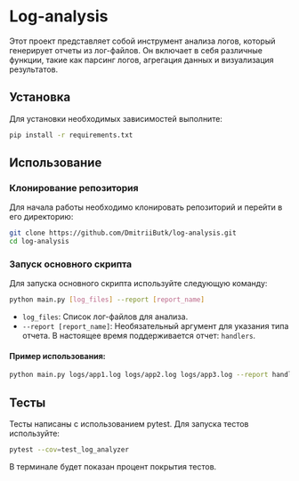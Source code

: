 # Log-analysis

Этот проект представляет собой инструмент анализа логов, который генерирует отчеты из лог-файлов. Он включает в себя
различные функции, такие как парсинг логов, агрегация данных и визуализация результатов.

## Установка

Для установки необходимых зависимостей выполните:

```sh
pip install -r requirements.txt
```

## Использование

### Клонирование репозитория

Для начала работы необходимо клонировать репозиторий и перейти в его директорию:

```sh
git clone https://github.com/DmitriiButk/log-analysis.git
cd log-analysis
```

### Запуск основного скрипта

Для запуска основного скрипта используйте следующую команду:

```sh
python main.py [log_files] --report [report_name]
```


- `log_files`: Список лог-файлов для анализа.
- `--report [report_name]`: Необязательный аргумент для указания типа отчета. В настоящее время поддерживается
  отчет: `handlers`.

#### Пример использования:

```sh
python main.py logs/app1.log logs/app2.log logs/app3.log --report handlers
```

## Тесты

Тесты написаны с использованием pytest. Для запуска тестов используйте:

```sh
pytest --cov=test_log_analyzer 
```

В терминале будет показан процент покрытия тестов.
